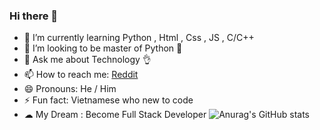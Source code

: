 ### Hi there 👋


- 🌱 I’m currently learning Python , Html , Css , JS , C/C++
- 👯 I’m looking to be master of Python 🐍
- 💬 Ask me about Technology 👌
- 📫 How to reach me: [Reddit](https://www.reddit.com/user/Mr_S1mpleman)
- 😄 Pronouns: He / Him 
- ⚡ Fun fact: Vietnamese who new to code
- ☁ My Dream : Become Full Stack Developer
![Anurag's GitHub stats](https://github-readme-stats.vercel.app/api?username=iamverysimp1e&theme=dark&show_icons=true)
